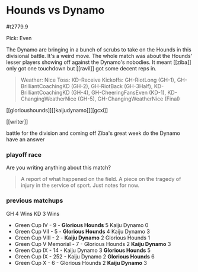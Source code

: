 # Hounds vs Dynamo

#t2779.9

Pick: Even

The Dynamo are bringing in a bunch of scrubs to take on the Hounds in this divisional battle. It's a weird move. The whole match was about the Hounds' lesser players showing off against the Dynamo's nobodies. It meant [[ziba]] only got one touchdown but [[ravil]] got some decent reps in.

> Weather: Nice
> Toss: KD-Receive
> Kickoffs: GH-RiotLong (GH-1), GH-BrilliantCoachingKD (GH-2), GH-RiotBack (GH-3Half), KD-BrilliantCoachingKD (GH-4), GH-CheeringFansEven (KD-1), KD-ChangingWeatherNice (GH-5), GH-ChangingWeatherNice (Final)

[[glorioushounds]][[kaijudynamo]][[gcxi]]

[[writer]] 

battle for the division and coming off Ziba's great week do the Dynamo have an answer

### playoff race



Are you writing anything about this match?

> A report of what happened on the field.
> A piece on the tragedy of injury in the service of sport.
> Just notes for now.

### previous matchups

GH 4 Wins
KD 3 Wins

* Green Cup IV - 9 - **Glorious Hounds** 5 Kaiju Dynamo 0
* Green Cup VII - 5 - **Glorious Hounds** 4 Kaiju Dynamo 3
* Green Cup VIII - 2 - **Kaiju Dynamo** 2 Glorious Hounds 1
* Green Cup V Memorial - 7 - Glorious Hounds 2 **Kaiju Dynamo** 3
* Green Cup IX - 14 - Kaiju Dynamo 3 **Glorious Hounds** 5
* Green Cup IX - 252 - Kaiju Dynamo 2 **Glorious Hounds** 6
* Green Cup X - 6 - Glorious Hounds 2 **Kaiju Dynamo** 3
